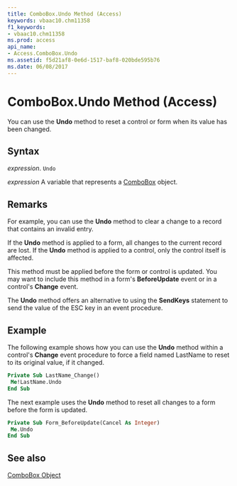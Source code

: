 ```yaml
---
title: ComboBox.Undo Method (Access)
keywords: vbaac10.chm11358
f1_keywords:
- vbaac10.chm11358
ms.prod: access
api_name:
- Access.ComboBox.Undo
ms.assetid: f5d21af8-0e6d-1517-baf8-020bde595b76
ms.date: 06/08/2017
---
```



# ComboBox.Undo Method (Access)

You can use the  **Undo** method to reset a control or form when its value has been changed.


## Syntax

_expression_. `Undo`

_expression_ A variable that represents a [ComboBox](Access.ComboBox.md) object.


## Remarks

For example, you can use the  **Undo** method to clear a change to a record that contains an invalid entry.

If the  **Undo** method is applied to a form, all changes to the current record are lost. If the **Undo** method is applied to a control, only the control itself is affected.

This method must be applied before the form or control is updated. You may want to include this method in a form's  **BeforeUpdate** event or in a control's **Change** event.

The  **Undo** method offers an alternative to using the **SendKeys** statement to send the value of the ESC key in an event procedure.


## Example

The following example shows how you can use the  **Undo** method within a control's **Change** event procedure to force a field named LastName to reset to its original value, if it changed.


```vb
Private Sub LastName_Change() 
 Me!LastName.Undo 
End Sub
```

The next example uses the  **Undo** method to reset all changes to a form before the form is updated.




```vb
Private Sub Form_BeforeUpdate(Cancel As Integer) 
 Me.Undo 
End Sub
```


## See also


[ComboBox Object](Access.ComboBox.md)

